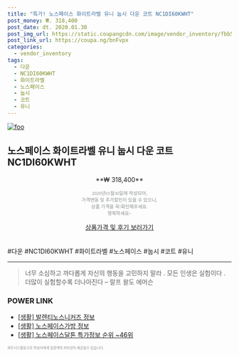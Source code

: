 ```yaml
--- 
title: "특가! 노스페이스 화이트라벨 유니 눕시 다운 코트 NC1DI60KWHT" 
post_money: ₩. 318,400 
post_date: dt. 2020.01.30 
post_img_url: https://static.coupangcdn.com/image/vendor_inventory/fbb5/bf9a1427d52e5cf858c3c9d5314b16868942575f40b897f8170029ec76e4.jpg 
post_link_url: https://coupa.ng/bnFvpx 
categories: 
  - vendor_inventory 
tags: 
  - 다운 
  - NC1DI60KWHT 
  - 화이트라벨 
  - 노스페이스 
  - 눕시 
  - 코트 
  - 유니 
--- 
```

[![foo](https://static.coupangcdn.com/image/vendor_inventory/fbb5/bf9a1427d52e5cf858c3c9d5314b16868942575f40b897f8170029ec76e4.jpg)](https://coupa.ng/bnFvpx) 

## 노스페이스 화이트라벨 유니 눕시 다운 코트 NC1DI60KWHT 
<p style="text-align: center;">**₩ 318,400**</p> 
<p style="text-align: center;"><span style="color: #898c8f; font-family: Georgia,Times,serif; font-size: 0.75em;">2020년01월30일에 작성되어, <br>가격변동 및 추가할인이 있을 수 있으니,<br> 상품 가격을 꼭!확인해주세요.<br>행복하세요~</span> 
</p>	 
<div markdown="0" style="text-align: center;"><a href="https://coupa.ng/bnFvpx" class="btn btn--success">상품가격 및 후기 보러가기</a></div> 
<br><br> 
  #다운 #NC1DI60KWHT #화이트라벨 #노스페이스 #눕시 #코트 #유니 
<hr> 

> 너무 소심하고 까다롭게 자신의 행동을 고민하지 말라 . 모든 인생은 실험이다 . 더많이 실험할수록 더나아진다  – 랄프 왈도 에머슨 


### POWER LINK

* <a href="https://blog.naver.com/fasyy4321/221761925778" target="_blank"> [생활] 발렌티노스니커즈 정보 </a>
* <a href="https://blog.naver.com/santokki14/221766630240" target="_blank"> [생활] 노스페이스가방 정보 </a>
* <a href="https://blog.naver.com/sakai111/221782374942" target="_blank"> [생활] 노스페이스달톤 특가정보 순위 ~46위</a>

<span style="color: #898c8f; font-family: Georgia,Times,serif; font-size: 0.55em;">파트너스활동으로 작성자에게 일정액의 커미션이 제공될수 있습니다.</span> 
